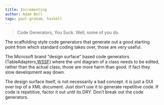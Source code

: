 ```yaml
---
title: Incrementing
author: Adam Bell
tags: paul-graham, haskell
---
```

> Code Generators, You Suck. Well, some of you do.

The scaffolding style code generators that generate out a good starting point from which standard coding takes over, those are very useful.

The Microsoft brand “design surface” based code generators (TableAdapters,[WSSF](http://servicefactory.codeplex.com)) where the uml diagram of a class needs to be edited, rather than the actual class, those are more harm than good. if fact they slow development way down.

The design surface itself, is not necessarily a bad concept. it is just a GUI over top of a XML document. Just don’t use it to generate repetitive code. If code is repetitive, factor it out until its DRY. Don’t break out the code generators.
